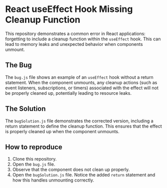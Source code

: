 # React useEffect Hook Missing Cleanup Function

This repository demonstrates a common error in React applications: forgetting to include a cleanup function within the `useEffect` hook.  This can lead to memory leaks and unexpected behavior when components unmount.

## The Bug

The `bug.js` file shows an example of an `useEffect` hook without a return statement. When the component unmounts, any cleanup actions (such as event listeners, subscriptions, or timers) associated with the effect will not be properly cleaned up, potentially leading to resource leaks.

## The Solution

The `bugSolution.js` file demonstrates the corrected version, including a return statement to define the cleanup function. This ensures that the effect is properly cleaned up when the component unmounts.

## How to reproduce
1. Clone this repository.
2. Open the `bug.js` file.
3. Observe that the component does not clean up properly.
4. Open the `bugSolution.js` file. Notice the added `return` statement and how this handles unmounting correctly.
